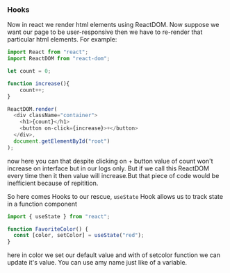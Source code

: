 ### Hooks
Now in react we render html elements using ReactDOM. Now suppose we want our page to be user-responsive then we have to re-render that particular html elements. For example:

```javascript
import React from "react";
import ReactDOM from "react-dom";

let count = 0;

function increase(){
    count++;
}

ReactDOM.render(
  <div className="container">
    <h1>{count}</h1>
    <button on-click={increase}>+</button>
  </div>,
  document.getElementById("root")
);
```

now here you can that despite clicking on + button value of count won't increase on interface but in our logs only.
But if we call this ReactDOM every time then it then value will increase.But that piece of code would be inefficient because of repitition.

So here comes Hooks to our rescue, `useState` Hook allows us to track state in a function component 


```javascript
import { useState } from "react";

function FavoriteColor() {
  const [color, setColor] = useState("red");
}

```

here in color we set our default value and with of setcolor function we can update it's value. You can use amy name just like of a variable.